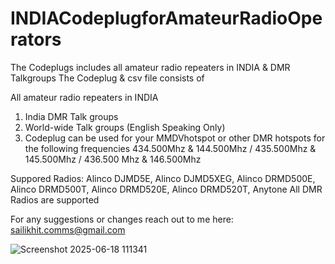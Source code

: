 # INDIACodeplugforAmateurRadioOperators

The Codeplugs includes all amateur radio repeaters in INDIA & DMR Talkgroups The Codeplug & csv file consists of

All amateur radio repeaters in INDIA

1. India DMR Talk groups
2. World-wide Talk groups (English Speaking Only)
3. Codeplug can be used for your MMDVhotspot or other DMR hotspots for the following frequencies 434.500Mhz & 144.500Mhz / 435.500Mhz & 145.500Mhz / 436.500 Mhz & 146.500Mhz

Suppored Radios: Alinco DJMD5E, Alinco DJMD5XEG, Alinco DRMD500E, Alinco DRMD500T, Alinco DRMD520E, Alinco DRMD520T, Anytone All DMR Radios are supported 

For any suggestions or changes reach out to me here: sailikhit.comms@gmail.com 



![Screenshot 2025-06-18 111341](https://github.com/user-attachments/assets/b0f10432-714b-44f8-aa62-8156bd289ed6)

